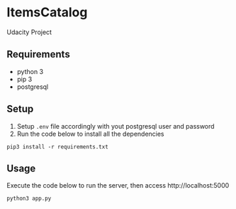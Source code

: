 # ItemsCatalog
Udacity Project

## Requirements

* python 3
* pip 3
* postgresql

## Setup

1. Setup ```.env``` file accordingly with yout postgresql user and password
2. Run the code below to install all the dependencies
```
pip3 install -r requirements.txt
```

## Usage
Execute the code below to run the server, then access http://localhost:5000
```
python3 app.py
```

